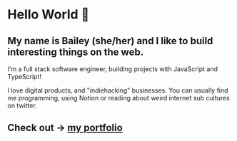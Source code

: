 # Hello World 👋

## My name is Bailey (she/her) and I like to build interesting things on the web.

I'm a full stack software engineer, building projects with JavaScript and TypeScript! 

I love digital products, and "indiehacking" businesses. You can usually find me programming, using Notion or reading about weird internet sub cultures on twitter.

## Check out -> [my portfolio](https://baileyritchie.com/)
